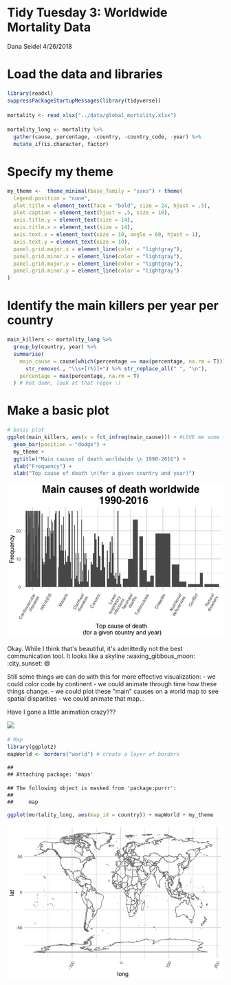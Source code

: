 Tidy Tuesday 3: Worldwide Mortality Data
================
Dana Seidel
4/26/2018

Load the data and libraries
===========================

``` r
library(readxl)
suppressPackageStartupMessages(library(tidyverse))

mortality <- read_xlsx("../data/global_mortality.xlsx")

mortality_long <- mortality %>%
  gather(cause, percentage, -country, -country_code, -year) %>%
  mutate_if(is.character, factor)
```

Specify my theme
================

``` r
my_theme <-  theme_minimal(base_family = "sans") + theme(
  legend.position = "none",
  plot.title = element_text(face = "bold", size = 24, hjust = .5),
  plot.caption = element_text(hjust = .5, size = 10),
  axis.title.y = element_text(size = 14),
  axis.title.x = element_text(size = 14),
  axis.text.x = element_text(size = 10, angle = 60, hjust = 1),
  axis.text.y = element_text(size = 10),
  panel.grid.major.x = element_line(color = "lightgray"),
  panel.grid.minor.x = element_line(color = "lightgray"),
  panel.grid.major.y = element_line(color = "lightgray"),
  panel.grid.minor.y = element_line(color = "lightgray")
)
```

Identify the main killers per year per country
==============================================

``` r
main_killers <- mortality_long %>%
  group_by(country, year) %>%
  summarise(
    main_cause = cause[which(percentage == max(percentage, na.rm = T))] %>% 
      str_remove(., "\\s+[(%)]+") %>% str_replace_all(" ", "\n"), 
    percentage = max(percentage, na.rm = T)
  ) # hot damn, look at that regex :)
```

Make a basic plot
=================

``` r
# basic plot
ggplot(main_killers, aes(x = fct_infreq(main_cause))) + #LOVE me some forcats
  geom_bar(position = "dodge") + 
  my_theme +
  ggtitle("Main causes of death worldwide \n 1990-2016") +
  ylab("Frequency") +
  xlab("Top cause of death \n(for a given country and year)")
```

![](Week3_files/figure-markdown_github/unnamed-chunk-4-1.png)

Okay. While I think that's beautiful, it's admittedly not the best communication tool. It looks like a skyline :waxing\_gibbous\_moon: :city\_sunset: :smile:

Still some things we can do with this for more effective visualization: - we could color code by continent - we could animate through time how these things change. - we could plot these "main" causes on a world map to see spatial disparities - we could animate that map...

Have I gone a little animation crazy???

![](https://media.giphy.com/media/nsaJl9dpgf6nK/giphy.gif)

``` r
# Map
library(ggplot2)
mapWorld <- borders("world") # create a layer of borders
```

    ## 
    ## Attaching package: 'maps'

    ## The following object is masked from 'package:purrr':
    ## 
    ##     map

``` r
ggplot(mortality_long, aes(map_id = country)) + mapWorld + my_theme
```

![](Week3_files/figure-markdown_github/unnamed-chunk-5-1.png)

